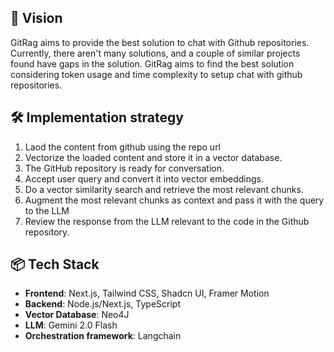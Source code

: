## 🎯 Vision
GitRag aims to provide the best solution to chat with Github repositories. Currently, there aren't many solutions, and a couple of similar projects found have gaps in the solution. GitRag aims to find the best solution considering token usage and time complexity to setup chat with github repositories.

## 🛠 Implementation strategy
1. Laod the content from github using the repo url
2. Vectorize the loaded content and store it in a vector database.
3. The GitHub repository is ready for conversation.
4. Accept user query and convert it into vector embeddings.
5. Do a vector similarity search and retrieve the most relevant chunks.
6. Augment the most relevant chunks as context and pass it with the query to the LLM
7. Review the response from the LLM relevant to the code in the Github repository.

## 📦 Tech Stack
- **Frontend**: Next.js, Tailwind CSS, Shadcn UI, Framer Motion
- **Backend**: Node.js/Next.js, TypeScript
- **Vector Database**: Neo4J
- **LLM**: Gemini 2.0 Flash
- **Orchestration framework**: Langchain
